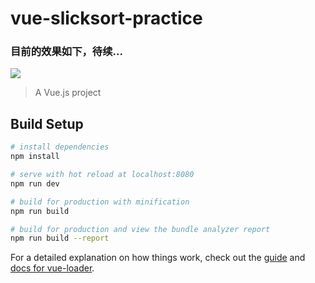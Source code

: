 # vue-slicksort-practice
### 目前的效果如下，待续...
![](https://img2018.cnblogs.com/blog/872412/201811/872412-20181120210622911-737195316.gif)

> A Vue.js project

## Build Setup

``` bash
# install dependencies
npm install

# serve with hot reload at localhost:8080
npm run dev

# build for production with minification
npm run build

# build for production and view the bundle analyzer report
npm run build --report
```

For a detailed explanation on how things work, check out  the [guide](http://vuejs-templates.github.io/webpack/) and [docs for vue-loader](http://vuejs.github.io/vue-loader).
